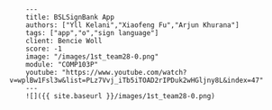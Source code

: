 
        ---
        title: BSLSignBank App
        authors: ["Yll Kelani","Xiaofeng Fu","Arjun Khurana"]
        tags: ["app","o","sign language"]
        client: Bencie Woll
        score: -1
        image: "/images/1st_team28-0.png"
        module: "COMP103P"
        youtube: "https://www.youtube.com/watch?v=wplBw1Fsl3w&list=PLz7Vvj_iTb5iTOAD2rIPDuk2wHGljny8L&index=47"
        ---
        ![]({{ site.baseurl }}/images/1st_team28-0.png)